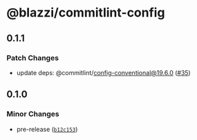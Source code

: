 # @blazzi/commitlint-config

## 0.1.1

### Patch Changes

- update deps: @commitlint/config-conventional@19.6.0 ([#35](https://github.com/ymehmetcan/blazzi-toolkit/pull/35))

## 0.1.0

### Minor Changes

- pre-release ([`b12c153`](https://github.com/ymehmetcan/blazzi-toolkit/commit/b12c153bb415a9711a947a2ab0c4f2f04e738e89))
